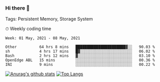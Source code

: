 ### Hi there 👋

Tags: Persistent Memory, Storage System

<!--

[![Anurag's github stats](https://github-readme-stats.vercel.app/api?username=wwyf)](https://github.com/anuraghazra/github-readme-stats)

[![Anurag's github stats](https://github-readme-stats.vercel.app/api?username=wwyf&count_private=true)](https://github.com/anuraghazra/github-readme-stats)


[![Top Langs](https://github-readme-stats.vercel.app/api/top-langs/?username=wwyf&count_private=true&&hide=jupyter%20notebook,html)](https://github.com/anuraghazra/github-readme-stats)



-->


⏱ Weekly coding time

<!--START_SECTION:waka-->
```text
Week: 01 May, 2021 - 08 May, 2021

Other          64 hrs 8 mins   ██████████████████████▓░░   90.03 % 
sh             4 hrs 17 mins   █▓░░░░░░░░░░░░░░░░░░░░░░░   06.02 % 
Bash           2 hrs 12 mins   ▓░░░░░░░░░░░░░░░░░░░░░░░░   03.10 % 
OpenEdge ABL   15 mins         ░░░░░░░░░░░░░░░░░░░░░░░░░   00.36 % 
INI            9 mins          ░░░░░░░░░░░░░░░░░░░░░░░░░   00.22 % 
```
<!--END_SECTION:waka-->



[![Anurag's github stats](https://github-readme-stats.vercel.app/api?username=wwyf&count_private=true&show_icons=true&hide_border=true)](https://github.com/anuraghazra/github-readme-stats) [![Top Langs](https://github-readme-stats.vercel.app/api/top-langs/?username=wwyf&count_private=true&hide=jupyter%20notebook,html,OpenEdge%20ABL&langs_count=10&layout=compact&hide_border=true)](https://github.com/anuraghazra/github-readme-stats)

<!--

[![willianrod's wakatime stats](https://github-readme-stats.vercel.app/api/wakatime?username=wwyf)](https://github.com/anuraghazra/github-readme-stats)


-->

